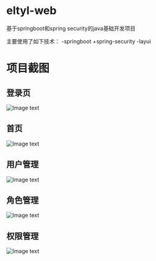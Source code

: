 # eltyl-web
基于springboot和spring security的java基础开发项目

主要使用了如下技术：
-springboot
+spring-security
-layui
# 项目截图
## 登录页
![Image text](https://github.com/fanhenghui/eltyl_web/blob/master/doc/login.png)
## 首页
![Image text](https://github.com/fanhenghui/eltyl_web/blob/master/doc/home.png)
## 用户管理
![Image text](https://github.com/fanhenghui/eltyl_web/blob/master/doc/user.png)
## 角色管理
![Image text](https://github.com/fanhenghui/eltyl_web/blob/master/doc/role.png)
## 权限管理
![Image text](https://github.com/fanhenghui/eltyl_web/blob/master/doc/permission.png)
